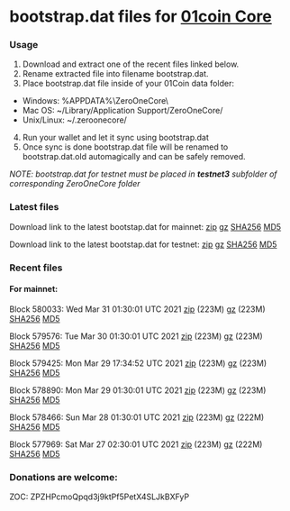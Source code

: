 # bootstrap.dat files for [01coin Core](https://01coin.io)

### Usage

1. Download and extract one of the recent files linked below.
2. Rename extracted file into filename bootstrap.dat.
3. Place bootstrap.dat file inside of your 01Coin data folder:
 - Windows: %APPDATA%\ZeroOneCore\
 - Mac OS: ~/Library/Application Support/ZeroOneCore/
 - Unix/Linux: ~/.zeroonecore/
4. Run your wallet and let it sync using bootstrap.dat
5. Once sync is done bootstrap.dat file will be renamed to bootstrap.dat.old automagically and can be safely removed.

_NOTE: bootstrap.dat for testnet must be placed in **testnet3** subfolder of corresponding ZeroOneCore folder_

### Latest files
Download link to the latest bootstap.dat for mainnet: [zip](https://files.01coin.io/mainnet/bootstrap.dat.zip) [gz](https://files.01coin.io/mainnet/bootstrap.dat.tar.gz) [SHA256](https://files.01coin.io/mainnet/sha256.txt) [MD5](https://files.01coin.io/mainnet/md5.txt)

Download link to the latest bootstap.dat for testnet: [zip](https://files.01coin.io/testnet/bootstrap.dat.zip) [gz](https://files.01coin.io/testnet/bootstrap.dat.tar.gz) [SHA256](https://files.01coin.io/testnet/sha256.txt) [MD5](https://files.01coin.io/testnet/md5.txt)

### Recent files

#### For mainnet:

Block 580033: Wed Mar 31 01:30:01 UTC 2021 [zip](https://files.01coin.io/mainnet/2021-03-31/bootstrap.dat.zip) (223M) [gz](https://files.01coin.io/mainnet/2021-03-31/bootstrap.dat.tar.gz) (223M) [SHA256](https://files.01coin.io/mainnet/2021-03-31/sha256.txt) [MD5](https://files.01coin.io/mainnet/2021-03-31/md5.txt)

Block 579576: Tue Mar 30 01:30:01 UTC 2021 [zip](https://files.01coin.io/mainnet/2021-03-30/bootstrap.dat.zip) (223M) [gz](https://files.01coin.io/mainnet/2021-03-30/bootstrap.dat.tar.gz) (223M) [SHA256](https://files.01coin.io/mainnet/2021-03-30/sha256.txt) [MD5](https://files.01coin.io/mainnet/2021-03-30/md5.txt)

Block 579425: Mon Mar 29 17:34:52 UTC 2021 [zip](https://files.01coin.io/mainnet/2021-03-29/bootstrap.dat.zip) (223M) [gz](https://files.01coin.io/mainnet/2021-03-29/bootstrap.dat.tar.gz) (223M) [SHA256](https://files.01coin.io/mainnet/2021-03-29/sha256.txt) [MD5](https://files.01coin.io/mainnet/2021-03-29/md5.txt)

Block 578890: Mon Mar 29 01:30:01 UTC 2021 [zip](https://files.01coin.io/mainnet/2021-03-29/bootstrap.dat.zip) (223M) [gz](https://files.01coin.io/mainnet/2021-03-29/bootstrap.dat.tar.gz) (223M) [SHA256](https://files.01coin.io/mainnet/2021-03-29/sha256.txt) [MD5](https://files.01coin.io/mainnet/2021-03-29/md5.txt)

Block 578466: Sun Mar 28 01:30:01 UTC 2021 [zip](https://files.01coin.io/mainnet/2021-03-28/bootstrap.dat.zip) (223M) [gz](https://files.01coin.io/mainnet/2021-03-28/bootstrap.dat.tar.gz) (222M) [SHA256](https://files.01coin.io/mainnet/2021-03-28/sha256.txt) [MD5](https://files.01coin.io/mainnet/2021-03-28/md5.txt)

Block 577969: Sat Mar 27 02:30:01 UTC 2021 [zip](https://files.01coin.io/mainnet/2021-03-27/bootstrap.dat.zip) (223M) [gz](https://files.01coin.io/mainnet/2021-03-27/bootstrap.dat.tar.gz) (222M) [SHA256](https://files.01coin.io/mainnet/2021-03-27/sha256.txt) [MD5](https://files.01coin.io/mainnet/2021-03-27/md5.txt)


### Donations are welcome:

ZOC: ZPZHPcmoQpqd3j9ktPf5PetX4SLJkBXFyP
